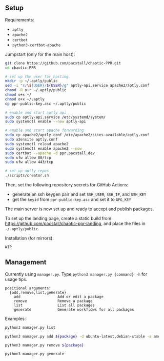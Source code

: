 ## Setup

Requirements:
- `aptly`
- `apache2`
- `certbot`
- `python3-certbot-apache`

Jumpstart (only for the main host):
```bash
git clone https://github.com/pacstall/chaotic-PPR.git
cd chaotic-PPR

# set up the user for hosting
mkdir -p ~/.aptly/public
sed -i "s/\${USER}/${USER}/g" aptly-api.service apache2/aptly.conf
chmod -R o+r ~/.aptly/public
chmod o+x ~/
chmod o+x ~/.aptly
cp ppr-public-key.asc ~/.aptly/public

# enable and start aptly api
sudo cp aptly-api.service /etc/systemd/system/
sudo systemctl enable --now aptly-api

# enable and start apache forwarding
sudo cp apache2/aptly.conf /etc/apache2/sites-available/aptly.conf
sudo a2ensite aptly.conf
sudo systemctl reload apache2
sudo systemctl enable apache2 --now
sudo certbot --apache -d ppr.pacstall.dev
sudo ufw allow 80/tcp
sudo ufw allow 443/tcp

# set up aptly repos
./scripts/creator.sh
```
Then, set the following repository secrets for GitHub Actions:
- generate an ssh keygen pair and set `SSH_USER`, `SSH_IP`, and `SSH_KEY`
- get the `keyid` from `ppr-public-key.asc` and set it to `GPG_KEY`

The main server is now set up and ready to accept and publish packages.

To set up the landing page, create a static build from https://github.com/pacstall/chaotic-ppr-landing, and place the files in `~/.aptly/public`.

Installation (for mirrors):
```bash
WIP
```

## Management

Currently using `manager.py`. Type `python3 manager.py {command} -h` for usage tips.
```
positional arguments:
  {add,remove,list,generate}
    add                 Add or edit a package
    remove              Remove a package
    list                List all packages
    generate            Generate workflows for all packages
```

Examples:

```bash
python3 manager.py list

python3 manager.py add ${package} -d ubuntu-latest,debian-stable -a amd64,arm64

python3 manager.py remove ${package}

python3 manager.py generate
```





